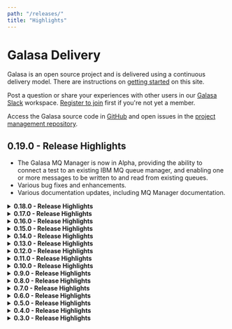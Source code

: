```yaml
---
path: "/releases/"
title: "Highlights"
---
```


# Galasa Delivery

Galasa is an open source project and is delivered using a continuous delivery model. There are instructions on [getting started](/docs/getting-started) on this site. 

Post a question or share your experiences with other users in our <a href="https://galasa.slack.com" target="_blank"> Galasa Slack</a> workspace. <a href="https://join.slack.com/t/galasa/shared_invite/zt-ele2ic8x-VepEO1o13t4Jtb3ZuM4RUA" target="_blank"> Register to join</a> first if you're not yet a member.

Access the Galasa source code in [GitHub](https://github.com/galasa-dev) and open issues in the [project management repository](https://github.com/galasa-dev/projectmanagement).

## 0.19.0 - Release Highlights

- The Galasa MQ Manager is now in Alpha, providing the ability to connect a test to an existing IBM MQ queue manager, and enabling one or more messages to be written to and read from existing queues.
- Various bug fixes and enhancements.
- Various documentation updates, including MQ Manager documentation.

<details>
<summary><b>0.18.0 - Release Highlights</b></summary>

- Various bug fixes
</details>

<details>
<summary><b>0.17.0 - Release Highlights</b></summary>

-	The z/OS File Manager contains a breaking change in this release. The ```void store(String content)``` and ```String retrieve(String content)``` methods in ```IZosUNIXFile``` have been replaced with ```void storeText(String content)```, ```void storeBinary(byte[] content)```, ```String retrieveAsText()``` and ```byte[] retrieveAsBinary()``` methods. This means that binary data is transferred as ```byte[]``` rather than ```String``` and now matches ```IZosDataset``` and ```IZosVSAMDataset```. If you are using the store() or retrieve() methods, you should change these to 
```storeText()``` and ```retrieveAsText()``` methods respectively.
-	The Galasa CLI is available for submitting and monitoring Galasa test runs.
- You can reset and delete automation runs in the Eclipse _Galasa Runs_ view.
-	You can search stored artifacts through the eclipse editor.
-	Various bug fixes and enhancements.
-	Documentation updates – Galasa CLI documentation and Galasa Hub page. 
-	Various documentation enhancements.
</details>


<details>
<summary><b>0.16.0 - Release Highlights</b></summary>

- The 3270 Manager now supports different screen sizes and can respond to query partition with colour and highlight. It also supports `bind_image` and `sysreq renegotiation`. 
- A range of Managers now have IVT tests associated with them. The IVTs help with testing the Managers themselves and also provide examples of how the Managers can be used.   
- Selenium Manager has been updated to squash some null pointer exception causing bugs. 
- Galasa tests can now be built with either Maven or Gradle. A set of Gradle example tests for SimBank is available. 
- Various bug fixes.
- Documentation - updates to installing the Galasa plug-in, running the SimBank tests and viewing the test results.
</details>

<details>
<summary><b>0.15.0 - Release Highlights</b></summary>

- Galasa now runs in any Java release from version 8 onwards.
- The Galasa Eclipse plug-in now supports all levels of Eclipse from Photon onwards. 
- Docker and Kubernetes provisioning implementations are available for the Selenium Manager. Additionally, a Selenium Grid can be used from Galasa. Local drivers are used in the same way as previous releases (with edited CPS configurations). 
- The *Find* dialog box is now available in the **Run Log** view of the Eclipse Editor.
- The ```IManager.youAreRequired()``` method signature has a new field. If you have a Custom Manager, you must recompile your Manager with this modification for it to run in release 0.15.0.
- The ```AbstractManager.addDependentManager()``` method signature has a new field. If you have a Custom Manager, you must recompile your Manager with this modification for it to run in release 0.15.0.
- The Core Manager is always loaded for every test run.
- The Docker Manager now supports exposed ports.
- Increased test coverage delivered via IVTs and Integration testing
- Basic Java and Windows Managers have been added. These Managers will initially be used internally for testing Galasa itself. 
- Various bug fixes
- Our internal Galasa build has moved to Gradle. No user impact is expected, but if you do find any problems whilst you’re using Galasa, you can raise an issue in the project management repository or post a question in our Galasa Slack workspace.
- The Maven Bundle Plugin that is used in the Galasa builds is now set to version ```5.1.1``` for Java compatibility.
- The GPG key to sign Maven artifacts is set to  ```5AB3E02B```
- Galasa is available for distribution as a zip file, which contains the Eclipse plugin, and necessary Maven artifacts and Docker images for local running. This allows customers who do not have access to Maven Central, Eclipse Marketplace or Docker Hub from their company network to use Galasa.
- Documentation updates - Installing the Galasa Ecosystem on Kubernetes documentation plus various documentation enhancements.
</details>

<details>
<summary><b>0.14.0 - Release Highlights</b></summary>

- <a href="https://github.com/galasa-dev/managers/tree/master/galasa-managers-parent/galasa-managers-zos-parent/dev.galasa.zosconsole.oeconsol.manager" target="_blank"> z/OS Console oeconsol Manager</a> is now in Alpha, providing an implementation of the z/OS Console by using the z/OS UNIX oeconsol command. 
- Enhanced Docker functionality, including volumes and custom start up configurations
- CPS restore from file functionality. Use the ```--restorecps``` command-line parameter when initialising the framework to trigger the restore CPS functionality.  Specify the file to restore from by using ```-f``` or ```--file```  in the KVP format  ```(<property>=<value>)```, with one new property per line.
- ```@ContinueOnTestFailure``` annotation. Use the annotation in the test class or switch the same functionality on globally by using the CPS property ```framework.continue.on.test.failure=true```.
- Documentation enhancements, including updates on Managers and writing test cases
</details>

<details>
<summary><b>0.13.0 - Release Highlights</b></summary>

- CEDA Manager is now in Alpha, providing CEDA 3270 interaction
- CEMT Manager is now in Alpha, providing CEMT 3270 interaction 
- Changes to the following CPS properties for z/OS MF:
```
zosmf.server.SERVERID.image=IMAGEID
zosmf.server.SERVERID.https=true
zosmf.server.SERVERID.port=443
zosmf.server.SERVERID.request.retry=3
zosmf.server.SERVERID.credentials=ZOS
zosmf.sysplex.PLEXID.default.servers=SERVERID,SERVERID
zosmf.image.IMAGEID.servers=SERVERID,SERVERID
```
If you have zOS/MF servers on each z/OS image, the following properties are the minimum that are required:
```
zos.image.MV2D.ipv4.hostname=winmvs2d.hursley.ibm.com
zosmf.server.port=9999
```
These settings assume a zOS/MF server on MV2D and the port overridden from `443` to `9999` for all zOS/MF servers. 
- Various bug fixes
- Documentation enhancements, including updates to About and Ecosystem documentation
</details>

<details>
<summary><b>0.12.0 - Release Highlights</b></summary>

- z/OS Manager support for RSE - provides tests and Managers with access to RSE functions, and implementations of z/OS Batch and File Manager by using the RSE API.
- CPS Backup feature - enables CPS properties to be output to a plain-text file. Use ```--backupcps``` as a command-line option when running the *galasa-boot* jar alongside the file option ```-f``` or ```--file``` to specify an output file for the properties.
- Various bug fixes
- Updated documentation for RSA, Linux and Open Stack Managers
</details>

<details>
<summary><b>0.11.0 - Release Highlights</b></summary>

- Galasa Kubernetes operator is now in Alpha. The Kubernetes operator creates and maintains Galasa ecosystems by using Kubernetes, enabling Galasa tests to run in an automated environment or pipeline. See the [ReadMe](https://github.com/galasa-dev/galasa-kubernetes-operator) for more information.  
- z/OS 3270 improvements and fixes, including support for NEGTSECURE ports and for z/VM (TN3270)
- Various bug fixes
- Documentation updates - Galasa Ecosystem - overview, architecture and Docker operator installation guide, documentation improvements
</details>

<details>
<summary><b>0.10.0 - Release Highlights</b></summary>

- z/OS Program Manager is now in Alpha
- Docker Operator is now in Alpha. The Docker Operator creates Galasa ecosystems in Docker, enabling Galasa tests to run in an automated environment or pipeline. See the [ReadMe](https://github.com/galasa-dev/extensions/tree/master/galasa-extensions-parent/dev.galasa.docker.operator) for more information.  
- Various bug fixes
- Documentation updates - upgrading and z/OS Program Manager
</details>

<details>
<summary><b>0.9.0 - Release Highlights</b></summary>

- CECI Manager is now in Release
- HTTP Client Manager is now in Release
- Updates to the Visual Studio Code Galasa extension, including full support for local runs - search for _Galasa_ in the extensions marketplace and check the ReadMe for prerequisites (essentially, Java 8 JDK, and _only_ Java 8 JDK, plus a version of Maven that supports Java 8)
- Documentation updates - z/OS 3270 Manager and IP Network Manager
- Landing page improvements
</details>

<details>
<summary><b>0.8.0 - Release Highlights</b></summary>

- NEW Improvements in Artifact Manager make streaming text content a single-step process
- NEW alpha version of a Visual Studio Code Galasa extension - search for _Galasa_ in the extensions marketplace and check the ReadMe for prerequisites (essentially, Java 8 JDK, and _only_ Java 8 JDK, plus a version of Maven that supports Java 8)
- 3270 Manager bug fixes and updates
- Message lines in the run log are now shorter
- Documentation updates - HTTP Client Manager and the z/OS family of Managers
</details>

<details>
<summary><b>0.7.0 - Release Highlights</b></summary>

- NEW TSO Command SSH Manager (alpha) - securely issue TSO commands
- NEW UNIX Command SSH Manager (alpha) - securely issue UNIX commands
- CECI manager is now in Beta
- JMeter manager is now in Beta
- CICS CECI manager is now in Beta
- Plus other enhancements and bug fixes
  </details>

<details>
<summary><b>0.6.0 - Release Highlights</b></summary>
<b>Release date - 2020-04-01</b>

- <b>Selenium Manager (alpha)</b> - enabling a test to run Selenium WebDrivers in order to drive Web Browsers during the test.
- <b>JMeter Manager (alpha)</b> - enabling a JMeter session to run inside a Docker Container.
- <b>Documentation update</b> - how to start writing your own independent Galasa tests.
  </details>

<details>
<summary><b>0.5.0 - Release Highlights</b></summary>
<b>Release date - 2020-03-09</b>

- <b>z/OS Batch Manager (beta)</b> - enabling tests and Managers to submit, monitor and retrieve z/OS batch jobs.
- <b>CICS CECI Manager (alpha)</b> - providing CECI 3270 interaction - initially supporting containers and link programs.
- <b>Ecosystem Manager (alpha)</b> - enabling deployment of an entire Galasa ecosystem to Kubernetes to enable integration testing against Galasa.
- <b>Docker Manager (release) </b> - enabling containers to run on infrastructure Docker engines - either for testing directly or for assisting the testing process.
- <b>Documentation update</b> - how to start writing your own Simbank tests.
- <b>Documentation update</b> - new SimBank z/OS Batch Manager tutorial available.
  </details>

<details>
<summary><b>0.4.0 - Release Highlights</b></summary>
<b>Release date - 2020-02-12</b>

- <b>Docker Manager (beta)</b> - enabling the provisioning of Docker Containers for tests to use.
- <b>Kubernetes Manager (alpha)</b> - enabling the provisioning of Kubernetes Namespaces.
- <b> Galasa Ecosystem Manager (alpha)</b> - enabling the provisioning of the entire Galasa Ecosystem in Kubernetes so you can run an integration devops pipeline.
- <b> Elastic Logger Manager (alpha)</b> - enabling test results to be exported to Elastic Search.
- <b> Shared Environment (alpha) - enabling Managers to create a testing environment for multiple tests to use.
- <b>Documentation update</b> - Manager reference pages are available.
  </details>

<details>
<summary><b>0.3.0 - Release Highlights</b></summary>
<b>Release date - 2019-12-04</b>

- <b>Launch of website</b> - providing alpha documentation and installing guide.
- <b>Galasa:Simbank</b> - implementing a sample banking application against which you can configure and run a set of provided tests.
- <b>z/OS Manager (beta)</b> - providing tests and Managers with configuration information about z/OS images and Sysplexes.
  </details>
